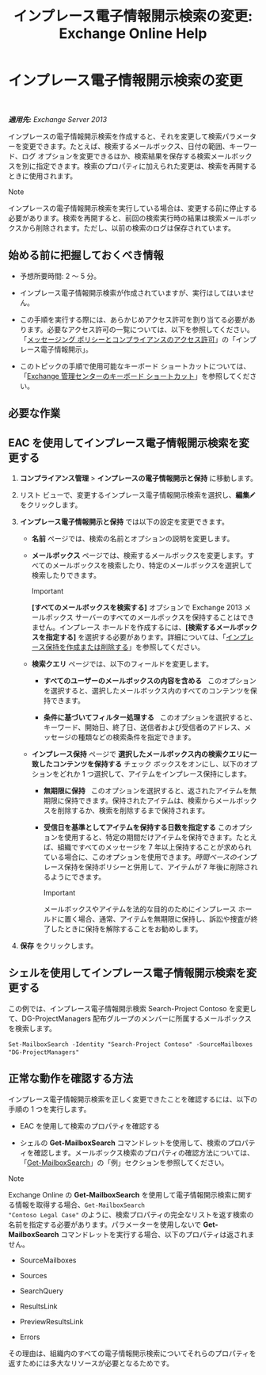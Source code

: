 ﻿---
title: 'インプレース電子情報開示検索の変更: Exchange Online Help'
TOCTitle: インプレース電子情報開示検索の変更
ms:assetid: 3162743c-cc12-4997-91e0-bcbfea8bcb17
ms:mtpsurl: https://technet.microsoft.com/ja-jp/library/Dd335182(v=EXCHG.150)
ms:contentKeyID: 49896194
ms.date: 05/22/2018
mtps_version: v=EXCHG.150
ms.translationtype: HT
---

# インプレース電子情報開示検索の変更

 

_**適用先:** Exchange Server 2013_

インプレースの電子情報開示検索を作成すると、それを変更して検索パラメーターを変更できます。たとえば、検索するメールボックス、日付の範囲、キーワード、ログ オプションを変更できるほか、検索結果を保存する検索メールボックスを別に指定できます。検索のプロパティに加えられた変更は、検索を再開するときに使用されます。


> [!NOTE]
> インプレースの電子情報開示検索を実行している場合は、変更する前に停止する必要があります。検索を再開すると、前回の検索実行時の結果は検索メールボックスから削除されます。ただし、以前の検索のログは保存されています。



## 始める前に把握しておくべき情報

  - 予想所要時間: 2 ～ 5 分。

  - インプレース電子情報開示検索が作成されていますが、実行はしてはいません。

  - この手順を実行する際には、あらかじめアクセス許可を割り当てる必要があります。必要なアクセス許可の一覧については、以下を参照してください。「[メッセージング ポリシーとコンプライアンスのアクセス許可](messaging-policy-and-compliance-permissions-exchange-2013-help.md)」の「インプレース電子情報開示」。

  - このトピックの手順で使用可能なキーボード ショートカットについては、「[Exchange 管理センターのキーボード ショートカット](keyboard-shortcuts-in-the-exchange-admin-center-exchange-online-protection-help.md)」を参照してください。

## 必要な作業

## EAC を使用してインプレース電子情報開示検索を変更する

1.  <strong>コンプライアンス管理</strong> \> <strong>インプレースの電子情報開示と保持</strong> に移動します。

2.  リスト ビューで、変更するインプレース電子情報開示検索を選択し、<strong>編集</strong>![編集アイコン](images/Bb124582.6f53ccb2-1f13-4c02-bea0-30690e6ea71d(EXCHG.150).gif "編集アイコン")をクリックします。

3.  <strong>インプレース電子情報開示と保持</strong> では以下の設定を変更できます。
    
      - <strong>名前</strong> ページでは、検索の名前とオプションの説明を変更します。
    
      - <strong>メールボックス</strong> ページでは、検索するメールボックスを変更します。すべてのメールボックスを検索したり、特定のメールボックスを選択して検索したりできます。
        

        > [!IMPORTANT]
        > <STRONG>[すべてのメールボックスを検索する]</STRONG> オプションで Exchange 2013 メールボックス サーバーのすべてのメールボックスを保持することはできません。インプレース ホールドを作成するには、<STRONG>[検索するメールボックスを指定する]</STRONG> を選択する必要があります。詳細については、「<A href="https://docs.microsoft.com/ja-jp/exchange/security-and-compliance/create-or-remove-in-place-holds">インプレース保持を作成または削除する</A>」を参照してください。

    
      - <strong>検索クエリ</strong> ページでは、以下のフィールドを変更します。
        
          - <strong>すべてのユーザーのメールボックスの内容を含める</strong>   このオプションを選択すると、選択したメールボックス内のすべてのコンテンツを保持できます。
        
          - <strong>条件に基づいてフィルター処理する</strong>   このオプションを選択すると、キーワード、開始日、終了日、送信者および受信者のアドレス、メッセージの種類などの検索条件を指定できます。
    
      - <strong>インプレース保持</strong> ページで <strong>選択したメールボックス内の検索クエリに一致したコンテンツを保持する</strong> チェック ボックスをオンにし、以下のオプションをどれか 1 つ選択して、アイテムをインプレース保持にします。
        
          - <strong>無期限に保持</strong>   このオプションを選択すると、返されたアイテムを無期限に保持できます。保持されたアイテムは、検索からメールボックスを削除するか、検索を削除するまで保持されます。
        
          - <strong>受信日を基準としてアイテムを保持する日数を指定する</strong> このオプションを使用すると、特定の期間だけアイテムを保持できます。たとえば、組織ですべてのメッセージを 7 年以上保持することが求められている場合に、このオプションを使用できます。*時間ベースの*インプレース保持を保持ポリシーと併用して、アイテムが 7 年後に削除されるようにできます。
            

            > [!IMPORTANT]
            > メールボックスやアイテムを法的な目的のためにインプレース ホールドに置く場合、通常、アイテムを無期限に保持し、訴訟や捜査が終了したときに保持を解除することをお勧めします。



4.  <strong>保存</strong> をクリックします。

## シェルを使用してインプレース電子情報開示検索を変更する

この例では、インプレース電子情報開示検索 Search-Project Contoso を変更して、DG-ProjectManagers 配布グループのメンバーに所属するメールボックスを検索します。

    Set-MailboxSearch -Identity "Search-Project Contoso" -SourceMailboxes "DG-ProjectManagers"

## 正常な動作を確認する方法

インプレース電子情報開示検索を正しく変更できたことを確認するには、以下の手順の 1 つを実行します。

  - EAC を使用して検索のプロパティを確認する

  - シェルの **Get-MailboxSearch** コマンドレットを使用して、検索のプロパティを確認します。メールボックス検索のプロパティの確認方法については、「[Get-MailboxSearch](https://technet.microsoft.com/ja-jp/library/dd351021\(v=exchg.150\))」の「例」セクションを参照してください。


> [!NOTE]
> Exchange Online の <STRONG>Get-MailboxSearch</STRONG> を使用して電子情報開示検索に関する情報を取得する場合、<CODE>Get-MailboxSearch "Contoso Legal Case"</CODE> のように、検索プロパティの完全なリストを返す検索の名前を指定する必要があります。パラメーターを使用しないで <STRONG>Get-MailboxSearch</STRONG> コマンドレットを実行する場合、以下のプロパティは返されません。 
> <UL>
> <LI>
> <P>SourceMailboxes</P>
> <LI>
> <P>Sources</P>
> <LI>
> <P>SearchQuery</P>
> <LI>
> <P>ResultsLink</P>
> <LI>
> <P>PreviewResultsLink</P>
> <LI>
> <P>Errors</P></LI></UL>その理由は、組織内のすべての電子情報開示検索についてそれらのプロパティを返すためには多大なリソースが必要となるためです。


